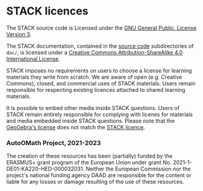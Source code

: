 # STACK licences

The STACK source code is Licensed under the [GNU General Public, License Version 3](https://github.com/maths/moodle-qtype_stack/blob/master/COPYING.txt).

The STACK documentation, contained in the [source code](https://github.com/maths/moodle-qtype_stack) subdirectories of `doc/`,  is licensed under a [Creative Commons Attribution-ShareAlike 4.0 International License](https://creativecommons.org/licenses/by-sa/4.0/).

STACK imposes no requirements on users to choose a license for learning materials they write from scratch.  We are aware of open (e.g. Creative Commons), closed, and commercial uses of STACK materials.  Users remain responsible for respecting existing licences attached to shared learning materials.

It is possible to embed other media inside STACK questions.  Users of STACK remain entirely responsible for complying with licenes for materials and media embedded inside STACK questions.  Please note that the [GeoGebra's license](https://www.geogebra.org/license) does not match the [STACK licence](https://github.com/maths/moodle-qtype_stack/blob/master/COPYING.txt).

### AutoOMath Project, 2021-2023

The creation of these resources has been (partially) funded by the ERASMUS+ grant program of the European Union under grant No. 2021-1-DE01-KA220-HED-000032031. Neither the European Commission nor the project's national funding agency DAAD are responsible for the content or liable for any losses or damage resulting of the use of these resources.